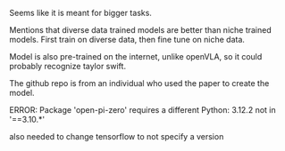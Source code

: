 Seems like it is meant for bigger tasks.

Mentions that diverse data trained models are better than niche trained models.
First train on diverse data, then fine tune on niche data.

Model is also pre-trained on the internet, unlike openVLA, so it could probably recognize taylor swift.

The github repo is from an individual who used the paper to create the model.

ERROR: Package 'open-pi-zero' requires a different Python: 3.12.2 not in '==3.10.*'

also needed to change tensorflow to not specify a version